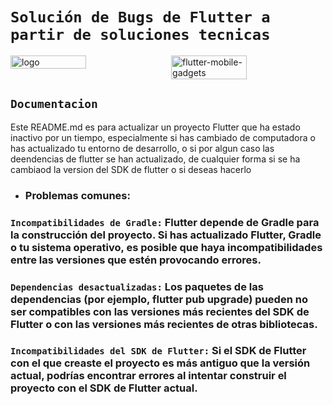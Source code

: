 # `Solución de Bugs de Flutter a partir de soluciones tecnicas`

<div style="display: flex; justify-content: space-between;">
    <img src="https://github.com/user-attachments/assets/a4fe2524-9129-4472-809b-641f99efd542" alt="logo" width="49%" />
    <img src="https://github.com/user-attachments/assets/633dac7d-54a6-4760-8d20-697a4eef7d1c" alt="flutter-mobile-gadgets" width="49%" />
</div>

## `Documentacion`

Este README.md es para actualizar un proyecto Flutter que ha estado inactivo por un tiempo, especialmente si has cambiado de computadora o has actualizado tu entorno de desarrollo, o si por algun caso
las deendencias de flutter se han actualizado, de cualquier forma si se ha cambiaod la version del SDK de flutter o si deseas hacerlo

- ### Problemas comunes:
### `Incompatibilidades de Gradle:` Flutter depende de Gradle para la construcción del proyecto. Si has actualizado Flutter, Gradle o tu sistema operativo, es posible que haya incompatibilidades entre las versiones que estén provocando errores.

### `Dependencias desactualizadas:` Los paquetes de las dependencias (por ejemplo, flutter pub upgrade) pueden no ser compatibles con las versiones más recientes del SDK de Flutter o con las versiones más recientes de otras bibliotecas.

### `Incompatibilidades del SDK de Flutter:` Si el SDK de Flutter con el que creaste el proyecto es más antiguo que la versión actual, podrías encontrar errores al intentar construir el proyecto con el SDK de Flutter actual.
